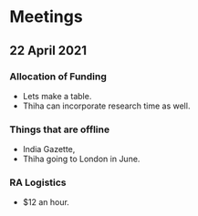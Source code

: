 # Meetings

## 22 April 2021

### Allocation of Funding
- Lets make a table.
- Thiha can incorporate research time as well. 

### Things that are offline
- India Gazette, 
- Thiha going to London in June.

### RA Logistics
- $12 an hour.


